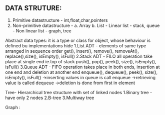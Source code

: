 ## DATA STRUTURE:
1. Primitive datastructure - int,float,char,pointers
2. Non-primitive datastructure - 
		a. Array
		b. List
			- Linear list - stack, queue
			- Non linear list - graph, tree


Abstract data types:
	it is a type or class for object, whose behaviour is defined bu implementations hide
	1.List ADT - elements of same type arranged in sequence order 
		get(), insert(), remove(), removeAt(), replace(),size(), isEmpty(), isFull()
	2.Stack ADT - FILO all operation take place at single end ie.top of stack 
		push(), pop(), peek(), size(), isEmpty(), isFull()
	3.Queue ADT - FIFO operation takes place in both ends, insertion at one end and deletion at another end
		enqueue(), dequeue(), peek(), size(), isEmpty(), isFull()
		->inserting values in queue is call enqueue
		->retrieving value is called dequeue
		->deletion is done from first in element
	
Tree- 	Hierarchical tree structure with set of linked nodes
	1.Binary tree - have only 2 nodes
	2.B-tree
	3.Multiway tree

Graph : 
